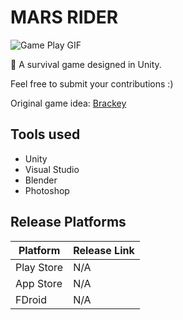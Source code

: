 # MARS RIDER
![Game Play GIF](https://github.com/haseebpvt/MarsRider/blob/master/game_play.gif)

 :blue_car: A survival game designed in Unity.
 
 Feel free to submit your contributions :)

Original game idea: [Brackey](https://brackeysgames.itch.io/shrinking-planet)

## Tools used
* Unity
* Visual Studio
* Blender
* Photoshop

## Release Platforms

| Platform | Release Link |
| --- | --- |
| Play Store | N/A |
| App Store | N/A |
| FDroid | N/A |
